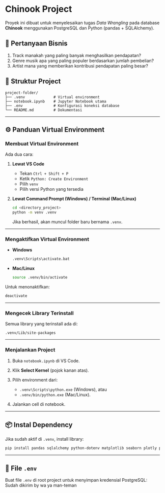 # Chinook Project

Proyek ini dibuat untuk menyelesaikan tugas *Data Wrangling* pada database **Chinook** menggunakan PostgreSQL dan Python (pandas + SQLAlchemy).

## 📌 Pertanyaan Bisnis

1. Track manakah yang paling banyak menghasilkan pendapatan?
2. Genre musik apa yang paling populer berdasarkan jumlah pembelian?
3. Artist mana yang memberikan kontribusi pendapatan paling besar?

## 📂 Struktur Project

```
project-folder/
├── .venv             # Virtual environment
├── notebook.ipynb    # Jupyter Notebook utama
├── .env              # Konfigurasi koneksi database 
└── README.md         # Dokumentasi
```

---

## ⚙️ Panduan Virtual Environment

### Membuat Virtual Environment

Ada dua cara:

1. **Lewat VS Code**

   * Tekan `Ctrl + Shift + P`
   * Ketik `Python: Create Environment`
   * Pilih `venv`
   * Pilih versi Python yang tersedia

2. **Lewat Command Prompt (Windows) / Terminal (Mac/Linux)**

   ```bash
   cd <directory_project>
   python -m venv .venv
   ```

   Jika berhasil, akan muncul folder baru bernama `.venv`.

---

### Mengaktifkan Virtual Environment

* **Windows**

  ```bash
  .venv\Scripts\activate.bat
  ```
* **Mac/Linux**

  ```bash
  source .venv/bin/activate
  ```

Untuk menonaktifkan:

```bash
deactivate
```

---

### Mengecek Library Terinstall

Semua library yang terinstall ada di:

```
.venv/Lib/site-packages
```

---

### Menjalankan Project

1. Buka `notebook.ipynb` di VS Code.
2. Klik **Select Kernel** (pojok kanan atas).
3. Pilih environment dari:

   * `.venv\Scripts\python.exe` (Windows), atau
   * `.venv/bin/python.exe` (Mac/Linux).
4. Jalankan cell di notebook.

---

## 📦 Instal Dependency

Jika sudah aktif di `.venv`, install library:

```bash
pip install pandas sqlalchemy python-dotenv matplotlib seaborn plotly psycopg2-binary nbformat
```

---

## 🔑 File `.env`

Buat file `.env` di root project untuk menyimpan kredensial PostgreSQL: Sudah dikirim by wa ya man-teman